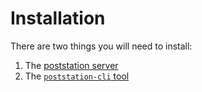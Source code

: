 # Installation

There are two things you will need to install:

1. The [poststation server](./installation-poststation.md)
2. The [`poststation-cli` tool](./installation-utils.md)
